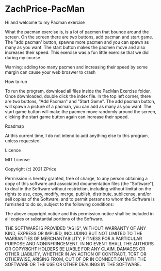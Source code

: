 # ZachPrice-PacMan

Hi and welcome to my Pacman exercise

What the pacman exercise is, is a lot of pacmen that bounce around the screen. On the screen there are two buttons, add pacman and start game. The "add pacman' button, spawns more pacmen and you can spawn as many as you want. The start button makes the pacmen move and also increases their speed. This exercise was a fun little exercise that we did during my course.

Warning: adding too many pacmen and increasing their speed by some margin can cause your web broswer to crash

How to run

To run the program, download all files inside the PacMan Exercise folder. Once downloaded, double click the index file. In the top left corner, there are two buttons, "Add Pacman" and "Start Game". The add pacman button, will spawn a picture of a pacman, you can add as many as you want. The start game button will make the pacmen move randomly around the screen, clicking the start game button again can increase their speed.

Roadmap

At this current time, I do not intend to add anything else to this program, unless requested.

Licence

MIT License

Copyright (c) 2021 ZPrice

Permission is hereby granted, free of charge, to any person obtaining a copy of this software and associated documentation files (the "Software"), to deal in the Software without restriction, including without limitation the rights to use, copy, modify, merge, publish, distribute, sublicense, and/or sell copies of the Software, and to permit persons to whom the Software is furnished to do so, subject to the following conditions:

The above copyright notice and this permission notice shall be included in all copies or substantial portions of the Software.

THE SOFTWARE IS PROVIDED "AS IS", WITHOUT WARRANTY OF ANY KIND, EXPRESS OR IMPLIED, INCLUDING BUT NOT LIMITED TO THE WARRANTIES OF MERCHANTABILITY, FITNESS FOR A PARTICULAR PURPOSE AND NONINFRINGEMENT. IN NO EVENT SHALL THE AUTHORS OR COPYRIGHT HOLDERS BE LIABLE FOR ANY CLAIM, DAMAGES OR OTHER LIABILITY, WHETHER IN AN ACTION OF CONTRACT, TORT OR OTHERWISE, ARISING FROM, OUT OF OR IN CONNECTION WITH THE SOFTWARE OR THE USE OR OTHER DEALINGS IN THE SOFTWARE.
